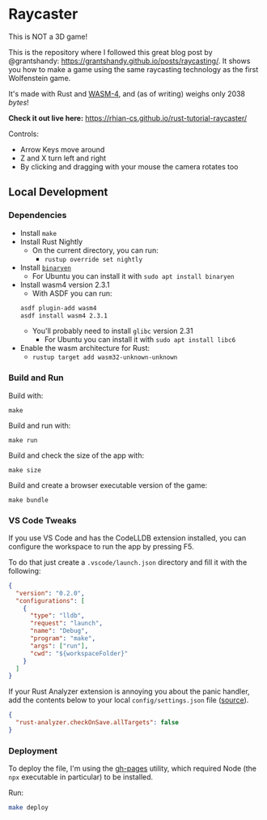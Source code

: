 # Raycaster

This is NOT a 3D game!

This is the repository where I followed this great blog post by @grantshandy: https://grantshandy.github.io/posts/raycasting/. It shows you how to make a game using the same raycasting technology as the first Wolfenstein game.

It's made with Rust and [WASM-4](wasm4.org/), and (as of writing) weighs only 2038 _bytes_!

**Check it out live here:** https://rhian-cs.github.io/rust-tutorial-raycaster/

Controls:

- Arrow Keys move around
- Z and X turn left and right
- By clicking and dragging with your mouse the camera rotates too

## Local Development

### Dependencies

- Install `make`
- Install Rust Nightly
  - On the current directory, you can run:
    - `rustup override set nightly`
- Install [`binaryen`](https://github.com/WebAssembly/binaryen)
  - For Ubuntu you can install it with `sudo apt install binaryen`
- Install wasm4 version 2.3.1
  - With ASDF you can run:
  ```sh
  asdf plugin-add wasm4
  asdf install wasm4 2.3.1
  ```
  - You'll probably need to install `glibc` version 2.31
    - For Ubuntu you can install it with `sudo apt install libc6`
- Enable the wasm architecture for Rust:
  - `rustup target add wasm32-unknown-unknown`

### Build and Run

Build with:

```
make
```

Build and run with:

```
make run
```

Build and check the size of the app with:

```
make size
```

Build and create a browser executable version of the game:

```
make bundle
```

### VS Code Tweaks

If you use VS Code and has the CodeLLDB extension installed, you can configure the workspace to run the app by pressing F5.

To do that just create a `.vscode/launch.json` directory and fill it with the following:

```json
{
  "version": "0.2.0",
  "configurations": [
    {
      "type": "lldb",
      "request": "launch",
      "name": "Debug",
      "program": "make",
      "args": ["run"],
      "cwd": "${workspaceFolder}"
    }
  ]
}
```

If your Rust Analyzer extension is annoying you about the panic handler, add the contents below to your local `config/settings.json` file ([source](https://github.com/rust-lang/rust-analyzer/issues/3801#issuecomment-1166269464)).

```json
{
  "rust-analyzer.checkOnSave.allTargets": false
}
```

### Deployment

To deploy the file, I'm using the [gh-pages](https://github.com/tschaub/gh-pages) utility, which required Node (the `npx` executable in particular) to be installed.

Run:

```sh
make deploy
```
